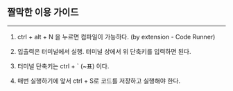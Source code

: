 ## 짤막한 이용 가이드
___  


1. ctrl + alt + N 을 누르면 컴파일이 가능하다. (by extension - Code Runner)  

2. 입출력은 터미널에서 실행. 터미널 상에서 위 단축키를 입력하면 된다.  
3. 터미널 단축키는 ctrl + ` (~표) 이다.  
4. 매번 실행하기에 앞서 ctrl + S로 코드를 저장하고 실행해야 한다.  